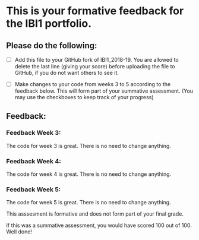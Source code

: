 # This is your formative feedback for the IBI1 portfolio.


## Please do the following:

- [ ] Add this file to your GitHub fork of IBI1_2018-19. You are allowed to delete the last line (giving your score) before uploading the file to GitHub, if you do not want others to see it. 
- [ ] Make changes to your code from weeks 3 to 5 according to the feedback below. This will form part of your summative assessment. (You may use the checkboxes to keep track of your progress) 


## Feedback:

### Feedback Week 3:

The code for week 3 is great. There is no need to change anything.

### Feedback Week 4:

The code for week 4 is great. There is no need to change anything. 

### Feedback Week 5:

The code for week 5 is great. There is no need to change anything. 


This asssesment is formative and does not form part of your final grade. 

If this was a summative assessment, you would have scored 100 out of 100. Well done!










